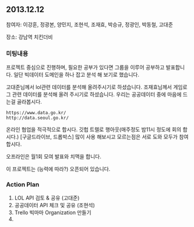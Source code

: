 ## 2013.12.12

참여자: 이강훈, 정광본, 양민지, 조현석, 조재효, 박승규, 정광인, 박동철, 고대준

장소: 강남역 치킨더비

### 미팅내용

프로젝트 중심으로 진행하며, 필요한 공부가 있다면 그룹을 이루어 공부하고 발표합니다. 일단 빅데이터 도메인을 하나 잡고 분석 해 보기로 했습니다.

고대준님께서 lol관련 데이터를 분석해 올려주시기로 하셨습니다.
조재효님께서 게임로그 관련 데이터를 분석해 올려 주시기로 하셨습니다.
우리는 공공데이터 중에 마음에 드는걸 골라봅시다.
```
https://www.data.go.kr/
http://data.seoul.go.kr/
```

온라인 협업을 적극적으로 합시다.
깃헙
트렐로
행아웃(매주정도 밤11시 정도에 회의 합시다.)
[구글드라이브, 드롭박스]
많이 사용 해보시고 모르는점은 서로 도와 모두가 참여합시다.

오프라인은 월1회 모여 발표와 치맥을 합니다.

이 프로젝트는 (능력에 따라?) 오픈되어 있습니다.


### Action Plan 

1. LOL API 검토 & 공유 (고대준)
2. 공공데이터 API 체크 및 공유 (조현석)
3. Trello 빅마마 Organization 만들기
4. 
